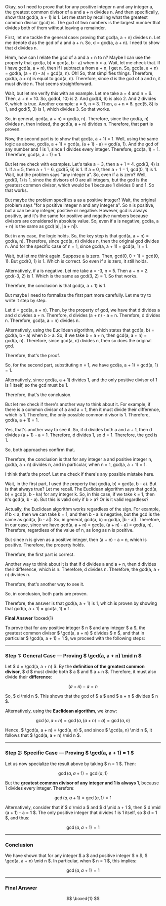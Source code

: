 <think>
Okay, so I need to prove that for any positive integer n and any integer a, the greatest common divisor of a and a + n divides n. And then specifically, show that gcd(a, a + 1) is 1. Let me start by recalling what the greatest common divisor (gcd) is. The gcd of two numbers is the largest number that divides both of them without leaving a remainder. 

First, let me tackle the general case: proving that gcd(a, a + n) divides n. Let me denote d as the gcd of a and a + n. So, d = gcd(a, a + n). I need to show that d divides n. 

Hmm, how can I relate the gcd of a and a + n to n? Maybe I can use the property that gcd(a, b) = gcd(a, b - a) when b > a. Wait, let me check that. If I have gcd(a, a + n), then if I subtract a from a + n, I get n. So, gcd(a, a + n) = gcd(a, (a + n) - a) = gcd(a, n). Oh! So, that simplifies things. Therefore, gcd(a, a + n) is equal to gcd(a, n). Therefore, since d is the gcd of a and n, it must divide n. That seems straightforward. 

Wait, but let me verify this with an example. Let me take a = 4 and n = 6. Then, a + n = 10. So, gcd(4, 10) is 2. And gcd(4, 6) is also 2. And 2 divides 6, which is true. Another example: a = 5, n = 3. Then, a + n = 8. gcd(5, 8) is 1, and gcd(5, 3) is 1, which divides 3. So that works. 

So, in general, gcd(a, a + n) = gcd(a, n). Therefore, since the gcd(a, n) divides n, then indeed, the gcd(a, a + n) divides n. Therefore, that part is proven. 

Now, the second part is to show that gcd(a, a + 1) = 1. Well, using the same logic as above, gcd(a, a + 1) = gcd(a, (a + 1) - a) = gcd(a, 1). And the gcd of any number and 1 is 1, since 1 divides every integer. Therefore, gcd(a, 1) = 1. Therefore, gcd(a, a + 1) = 1. 

But let me check with examples. Let's take a = 3, then a + 1 = 4. gcd(3, 4) is 1. If a = 5, then a + 1 = 6, gcd(5, 6) is 1. If a = 0, then a + 1 = 1, gcd(0, 1) is 1. Wait, but the problem says "any integer a". So, even if a is zero? Well, gcd(0, 1) is 1, since the divisors of 0 are all integers, but the gcd is the greatest common divisor, which would be 1 because 1 divides 0 and 1. So that works. 

But maybe the problem specifies a as a positive integer? Wait, the original problem says "for a positive integer n and any integer a". So n is positive, but a can be any integer, positive or negative. However, gcd is always positive, and it's the same for positive and negative numbers because divisors are considered in absolute value. So, even if a is negative, gcd(a, a + n) is the same as gcd(|a|, |a + n|). 

But in any case, the logic holds. So, the key step is that gcd(a, a + n) = gcd(a, n). Therefore, since gcd(a, n) divides n, then the original gcd divides n. And for the specific case of n = 1, since gcd(a, a + 1) = gcd(a, 1) = 1. 

Wait, but let me think again. Suppose a is zero. Then, gcd(0, 0 + 1) = gcd(0, 1). But gcd(0, 1) is 1. Which is correct. So even if a is zero, it still holds. 

Alternatively, if a is negative. Let me take a = -3, n = 5. Then a + n = 2. gcd(-3, 2) is 1. Which is the same as gcd(3, 2) = 1. So that works. 

Therefore, the conclusion is that gcd(a, a + 1) is 1. 

But maybe I need to formalize the first part more carefully. Let me try to write it step by step. 

Let d = gcd(a, a + n). Then, by the property of gcd, we have that d divides a and d divides a + n. Therefore, d divides (a + n) - a = n. Therefore, d divides n. Therefore, gcd(a, a + n) divides n. 

Alternatively, using the Euclidean algorithm, which states that gcd(a, b) = gcd(a, b - a) when b > a. So, if we take b = a + n, then gcd(a, a + n) = gcd(a, n). Therefore, since gcd(a, n) divides n, then so does the original gcd. 

Therefore, that's the proof. 

So, for the second part, substituting n = 1, we have gcd(a, a + 1) = gcd(a, 1) = 1. 

Alternatively, since gcd(a, a + 1) divides 1, and the only positive divisor of 1 is 1 itself, so the gcd must be 1. 

Therefore, that's the conclusion. 

But let me check if there's another way to think about it. For example, if there is a common divisor of a and a + 1, then it must divide their difference, which is 1. Therefore, the only possible common divisor is 1. Therefore, gcd(a, a + 1) = 1. 

Yes, that's another way to see it. So, if d divides both a and a + 1, then d divides (a + 1) - a = 1. Therefore, d divides 1, so d = 1. Therefore, the gcd is 1. 

So, both approaches confirm that. 

Therefore, the conclusion is that for any integer a and positive integer n, gcd(a, a + n) divides n, and in particular, when n = 1, gcd(a, a + 1) = 1. 

I think that's the proof. Let me check if there's any possible mistake here. 

Wait, in the first part, I used the property that gcd(a, b) = gcd(a, b - a). But is that always true? Let me recall. The Euclidean algorithm says that gcd(a, b) = gcd(a, b - ka) for any integer k. So, in this case, if we take k = 1, then it's gcd(a, b - a). But this is valid only if b > a? Or is it valid regardless? 

Actually, the Euclidean algorithm works regardless of the sign. For example, if b < a, then we can take k = 1, and then b - a is negative, but the gcd is the same as gcd(a, |b - a|). So, in general, gcd(a, b) = gcd(a, |b - a|). Therefore, in our case, since we have gcd(a, a + n) = gcd(a, (a + n) - a) = gcd(a, n). Therefore, regardless of the value of n, as long as n is positive. 

But since n is given as a positive integer, then (a + n) - a = n, which is positive. Therefore, the property holds. 

Therefore, the first part is correct. 

Another way to think about it is that if d divides a and a + n, then d divides their difference, which is n. Therefore, d divides n. Therefore, the gcd(a, a + n) divides n. 

Therefore, that's another way to see it. 

So, in conclusion, both parts are proven. 

Therefore, the answer is that gcd(a, a + 1) is 1, which is proven by showing that gcd(a, a + 1) = gcd(a, 1) = 1.

**Final Answer**
\boxed{1}
</think>

To prove that for any positive integer $ n $ and any integer $ a $, the greatest common divisor $ \gcd(a, a + n) $ divides $ n $, and that in particular $ \gcd(a, a + 1) = 1 $, we proceed with the following steps:

---

### **Step 1: General Case — Proving $ \gcd(a, a + n) \mid n $**

Let $ d = \gcd(a, a + n) $. By the **definition of the greatest common divisor**, $ d $ must divide both $ a $ and $ a + n $. Therefore, it must also divide their **difference**:

$$
(a + n) - a = n
$$

So, $ d \mid n $. This shows that the gcd of $ a $ and $ a + n $ divides $ n $.

Alternatively, using the **Euclidean algorithm**, we know:

$$
\gcd(a, a + n) = \gcd(a, (a + n) - a) = \gcd(a, n)
$$

Hence, $ \gcd(a, a + n) = \gcd(a, n) $, and since $ \gcd(a, n) \mid n $, it follows that $ \gcd(a, a + n) \mid n $.

---

### **Step 2: Specific Case — Proving $ \gcd(a, a + 1) = 1 $**

Let us now specialize the result above by taking $ n = 1 $. Then:

$$
\gcd(a, a + 1) = \gcd(a, 1)
$$

But the **greatest common divisor of any integer and 1 is always 1**, because 1 divides every integer. Therefore:

$$
\gcd(a, a + 1) = \gcd(a, 1) = 1
$$

Alternatively, consider that if $ d \mid a $ and $ d \mid a + 1 $, then $ d \mid (a + 1) - a = 1 $. The only positive integer that divides 1 is 1 itself, so $ d = 1 $, and thus:

$$
\gcd(a, a + 1) = 1
$$

---

### **Conclusion**

We have shown that for any integer $ a $ and positive integer $ n $, $ \gcd(a, a + n) \mid n $. In particular, when $ n = 1 $, this implies:

$$
\gcd(a, a + 1) = 1
$$

---

### **Final Answer**

$$
\boxed{1}
$$